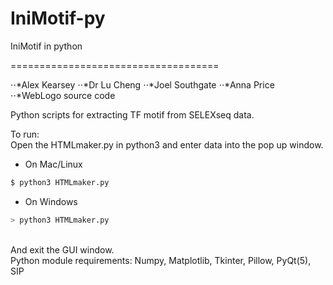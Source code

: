 # IniMotif-py
IniMotif in python

 ====================================

⋅⋅*Alex Kearsey 
⋅⋅*Dr Lu Cheng
⋅⋅*Joel Southgate
⋅⋅*Anna Price
⋅⋅*WebLogo source code

Python scripts for extracting TF motif from SELEXseq data.

To run: <br />
Open the HTMLmaker.py in python3 and enter data into the pop up window.

* On Mac/Linux <br />
```bash
$ python3 HTMLmaker.py
```
* On Windows <br />
```bash
> python3 HTMLmaker.py
```
<br />
And exit the GUI window.
<br />
Python module requirements: Numpy, Matplotlib, Tkinter, Pillow, PyQt(5), SIP





